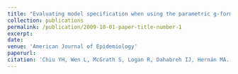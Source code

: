 ```yaml
---
title: "Evaluating model specification when using the parametric g-formula in the presence of censoring"
collection: publications
permalink: /publication/2009-10-01-paper-title-number-1
excerpt: 
date: 
venue: 'American Journal of Epidemiology'
paperurl: 
citation: 'Chiu YH, Wen L, McGrath S, Logan R, Dahabreh IJ, Hernán MA. (2023). &quot;Paper Title Number 1.&quot; <i>American Journal of Epidemiology</i>. In Press.'
---
```

